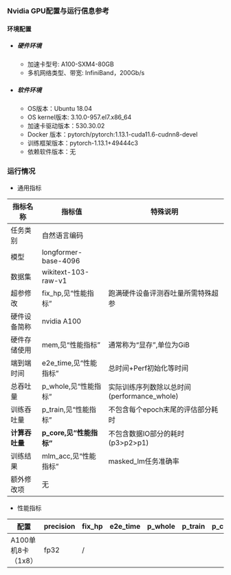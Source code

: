 ### Nvidia GPU配置与运行信息参考
#### 环境配置
- ##### 硬件环境
    - 加速卡型号: A100-SXM4-80GB
    - 多机网络类型、带宽: InfiniBand，200Gb/s
- ##### 软件环境
   - OS版本：Ubuntu 18.04
   - OS kernel版本: 3.10.0-957.el7.x86_64
   - 加速卡驱动版本：530.30.02
   - Docker 版本：pytorch/pytorch:1.13.1-cuda11.6-cudnn8-devel
   - 训练框架版本：pytorch-1.13.1+49444c3
   - 依赖软件版本：无

### 运行情况

* 通用指标

| 指标名称       | 指标值                  | 特殊说明                                    |
| -------------- | ----------------------- | ------------------------------------------- |
| 任务类别       | 自然语言编码            |                                             |
| 模型           | longformer-base-4096    |                                             |
| 数据集         | wikitext-103-raw-v1     |                                             |
| 超参修改       | fix_hp,见“性能指标”     | 跑满硬件设备评测吞吐量所需特殊超参          |
| 硬件设备简称   | nvidia A100             |                                             |
| 硬件存储使用   | mem,见“性能指标”        | 通常称为“显存”,单位为GiB                    |
| 端到端时间     | e2e_time,见“性能指标”   | 总时间+Perf初始化等时间                     |
| 总吞吐量       | p_whole,见“性能指标”    | 实际训练序列数除以总时间(performance_whole) |
| 训练吞吐量     | p_train,见“性能指标”    | 不包含每个epoch末尾的评估部分耗时           |
| **计算吞吐量** | **p_core,见“性能指标”** | 不包含数据IO部分的耗时(p3>p2>p1)            |
| 训练结果       | mlm_acc,见“性能指标”    | masked_lm任务准确率                         |
| 额外修改项     | 无        |                                             |

* 性能指标

| 配置                | precision | fix_hp           | e2e_time | p_whole | p_train | p_core | mlm_acc | mem       |
| ------------------- | --------- | ---------------- | -------- | ------- | ------- | ------ | ------- | --------- |
| A100单机8卡（1x8）  | fp32       | /               |          |         |         |        | 73.05%  | 20.02     |

